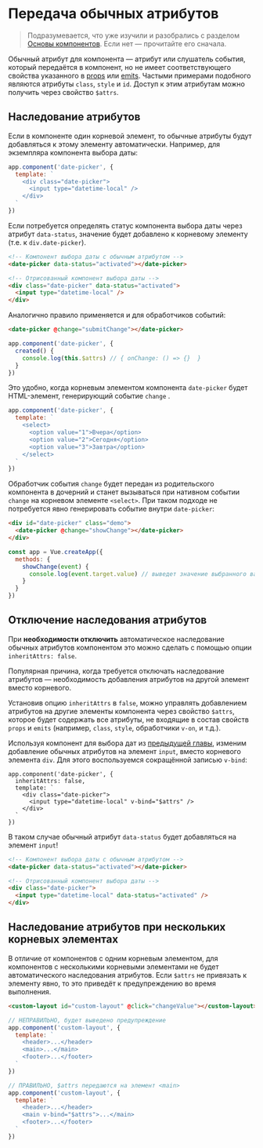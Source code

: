 # Передача обычных атрибутов

> Подразумевается, что уже изучили и разобрались с разделом [Основы компонентов](component-basics.md). Если нет — прочитайте его сначала.

Обычный атрибут для компонента — атрибут или слушатель события, который передаётся в компонент, но не имеет соответствующего свойства указанного в [props](component-props.md) или [emits](component-custom-events.md#определение-пользовательских-событии). Частыми примерами подобного являются атрибуты `class`, `style` и `id`. Доступ к этим атрибутам можно получить через свойство `$attrs`.

## Наследование атрибутов

Если в компоненте один корневой элемент, то обычные атрибуты будут добавляться к этому элементу автоматически. Например, для экземпляра компонента выбора даты:

```js
app.component('date-picker', {
  template: `
    <div class="date-picker">
      <input type="datetime-local" />
    </div>
  `
})
```

Если потребуется определять статус компонента выбора даты через атрибут `data-status`, значение будет добавлено к корневому элементу (т.е. к `div.date-picker`).

```html
<!-- Компонент выбора даты с обычным атрибутом -->
<date-picker data-status="activated"></date-picker>

<!-- Отрисованный компонент выбора даты -->
<div class="date-picker" data-status="activated">
  <input type="datetime-local" />
</div>
```

Аналогично правило применяется и для обработчиков событий:

```html
<date-picker @change="submitChange"></date-picker>
```

```js
app.component('date-picker', {
  created() {
    console.log(this.$attrs) // { onChange: () => {}  }
  }
})
```

Это удобно, когда корневым элементом компонента `date-picker` будет HTML-элемент, генерирующий событие `change` .

```js
app.component('date-picker', {
  template: `
    <select>
      <option value="1">Вчера</option>
      <option value="2">Сегодня</option>
      <option value="3">Завтра</option>
    </select>
  `
})
```

Обработчик события `change` будет передан из родительского компонента в дочерний и станет вызываться при нативном событии `change` на корневом элементе `<select>`. При таком подходе не потребуется явно генерировать событие внутри `date-picker`:

```html
<div id="date-picker" class="demo">
  <date-picker @change="showChange"></date-picker>
</div>
```

```js
const app = Vue.createApp({
  methods: {
    showChange(event) {
      console.log(event.target.value) // выведет значение выбранного варианта
    }
  }
})
```

## Отключение наследования атрибутов

При **необходимости отключить** автоматическое наследование обычных атрибутов компонентом это можно сделать с помощью опции `inheritAttrs: false`.

Популярная причина, когда требуется отключать наследование атрибутов — необходимость добавления атрибутов на другой элемент вместо корневого.

Установив опцию `inheritAttrs` в `false`, можно управлять добавлением атрибутов на другие элементы компонента через свойство `$attrs`, которое будет содержать все атрибуты, не входящие в состав свойств `props` и `emits` (например, `class`, `style`, обработчики `v-on`, и т.д.).

Используя компонент для выбора дат из [предыдущей главы](#наследование-атрибутов), изменим добавление обычных атрибутов на элемент `input`, вместо корневого элемента `div`. Для этого воспользуемся сокращённой записью `v-bind`:

```js{2,5}
app.component('date-picker', {
  inheritAttrs: false,
  template: `
    <div class="date-picker">
      <input type="datetime-local" v-bind="$attrs" />
    </div>
  `
})
```

В таком случае обычный атрибут `data-status` будет добавляться на элемент `input`!

```html
<!-- Компонент выбора даты с обычным атрибутом -->
<date-picker data-status="activated"></date-picker>

<!-- Отрисованный компонент выбора даты -->
<div class="date-picker">
  <input type="datetime-local" data-status="activated" />
</div>
```

## Наследование атрибутов при нескольких корневых элементах

В отличие от компонентов с одним корневым элементом, для компонентов с несколькими корневыми элементами не будет автоматического наследования атрибутов. Если `$attrs` не привязать к элементу явно, то это приведёт к предупреждению во время выполнения.

```html
<custom-layout id="custom-layout" @click="changeValue"></custom-layout>
```

```js
// НЕПРАВИЛЬНО, будет выведено предупреждение
app.component('custom-layout', {
  template: `
    <header>...</header>
    <main>...</main>
    <footer>...</footer>
  `
})

// ПРАВИЛЬНО, $attrs передаются на элемент <main>
app.component('custom-layout', {
  template: `
    <header>...</header>
    <main v-bind="$attrs">...</main>
    <footer>...</footer>
  `
})
```
